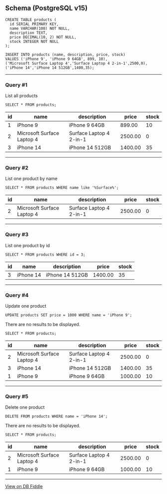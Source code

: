 ## Schema (PostgreSQL v15)

    CREATE TABLE products (
      id SERIAL PRIMARY KEY,
      name VARCHAR(100) NOT NULL,
      description TEXT,
      price DECIMAL(10, 2) NOT NULL,
      stock INTEGER NOT NULL
    );
    
    INSERT INTO products (name, description, price, stock)
    VALUES ('iPhone 9', 'iPhone 9 64GB', 899, 10),
    ('Microsoft Surface Laptop 4','Surface Laptop 4 2-in-1',2500,0),
    ('iPhone 14','iPhone 14 512GB',1400,35);

---

### Query #1
List all products

    SELECT * FROM products;

| id  | name                       | description             | price   | stock |
| --- | -------------------------- | ----------------------- | ------- | ----- |
| 1   | iPhone 9                   | iPhone 9 64GB           | 899.00  | 10    |
| 2   | Microsoft Surface Laptop 4 | Surface Laptop 4 2-in-1 | 2500.00 | 0     |
| 3   | iPhone 14                  | iPhone 14 512GB         | 1400.00 | 35    |

---
### Query #2
List one product by name

    SELECT * FROM products WHERE name like '%Surface%';

| id  | name                       | description             | price   | stock |
| --- | -------------------------- | ----------------------- | ------- | ----- |
| 2   | Microsoft Surface Laptop 4 | Surface Laptop 4 2-in-1 | 2500.00 | 0     |

---
### Query #3
List one product by id

    SELECT * FROM products WHERE id = 3;

| id  | name      | description     | price   | stock |
| --- | --------- | --------------- | ------- | ----- |
| 3   | iPhone 14 | iPhone 14 512GB | 1400.00 | 35    |

---
### Query #4
Update one product

    UPDATE products SET price = 1000 WHERE name = 'iPhone 9';

There are no results to be displayed.

    SELECT * FROM products;

| id  | name                       | description             | price   | stock |
| --- | -------------------------- | ----------------------- | ------- | ----- |
| 2   | Microsoft Surface Laptop 4 | Surface Laptop 4 2-in-1 | 2500.00 | 0     |
| 3   | iPhone 14                  | iPhone 14 512GB         | 1400.00 | 35    |
| 1   | iPhone 9                   | iPhone 9 64GB           | 1000.00 | 10    |

---
### Query #5
Delete one product

    DELETE FROM products WHERE name = 'iPhone 14';

There are no results to be displayed.

    SELECT * FROM products;

| id  | name                       | description             | price   | stock |
| --- | -------------------------- | ----------------------- | ------- | ----- |
| 2   | Microsoft Surface Laptop 4 | Surface Laptop 4 2-in-1 | 2500.00 | 0     |
| 1   | iPhone 9                   | iPhone 9 64GB           | 1000.00 | 10    |

---

[View on DB Fiddle](https://www.db-fiddle.com/)